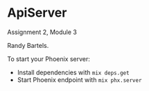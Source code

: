 # ApiServer

Assignment 2, Module 3

Randy Bartels.


To start your Phoenix server:

  * Install dependencies with `mix deps.get`
  * Start Phoenix endpoint with `mix phx.server`

